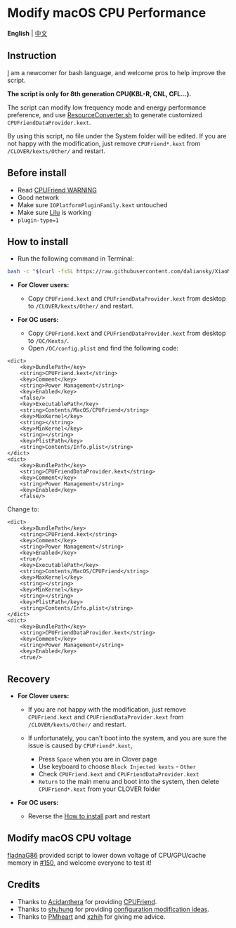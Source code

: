# Modify macOS CPU Performance

**English** | [中文](README_CN.md)

## Instruction

[I](https://github.com/stevezhengshiqi) am a newcomer for bash language, and welcome pros to help improve the script.

**The script is only for 8th generation CPU(KBL-R, CNL, CFL...).**

The script can modify low frequency mode and energy performance preference, and use [ResourceConverter.sh](https://github.com/acidanthera/CPUFriend/tree/master/ResourceConverter) to generate customized `CPUFriendDataProvider.kext`.

By using this script, no file under the System folder will be edited. If you are not happy with the modification, just remove `CPUFriend*.kext` from `/CLOVER/kexts/Other/` and restart.


## Before install

- Read [CPUFriend WARNING](https://github.com/acidanthera/CPUFriend/blob/master/Instructions.md#warning)
- Good network
- Make sure `IOPlatformPluginFamily.kext` untouched
- Make sure [Lilu](https://github.com/acidanthera/Lilu) is working
- `plugin-type=1`


## How to install

- Run the following command in Terminal:

```bash
bash -c "$(curl -fsSL https://raw.githubusercontent.com/daliansky/XiaoMi-Pro-Hackintosh/master/one-key-cpufriend/one-key-cpufriend.sh)"
```

- **For Clover users:**
  - Copy `CPUFriend.kext` and `CPUFriendDataProvider.kext` from desktop to `/CLOVER/kexts/Other/` and restart.

- **For OC users:**
  - Copy `CPUFriend.kext` and `CPUFriendDataProvider.kext` from desktop to `/OC/Kexts/`.
  - Open `/OC/config.plist` and find the following code:
```
<dict>
    <key>BundlePath</key>
    <string>CPUFriend.kext</string>
    <key>Comment</key>
    <string>Power Management</string>
    <key>Enabled</key>
    <false/>
    <key>ExecutablePath</key>
    <string>Contents/MacOS/CPUFriend</string>
    <key>MaxKernel</key>
    <string></string>
    <key>MinKernel</key>
    <string></string>
    <key>PlistPath</key>
    <string>Contents/Info.plist</string>
</dict>
<dict>
    <key>BundlePath</key>
    <string>CPUFriendDataProvider.kext</string>
    <key>Comment</key>
    <string>Power Management</string>
    <key>Enabled</key>
    <false/> 
```
Change to:
```
<dict>
    <key>BundlePath</key>
    <string>CPUFriend.kext</string>
    <key>Comment</key>
    <string>Power Management</string>
    <key>Enabled</key>
    <true/>
    <key>ExecutablePath</key>
    <string>Contents/MacOS/CPUFriend</string>
    <key>MaxKernel</key>
    <string></string>
    <key>MinKernel</key>
    <string></string>
    <key>PlistPath</key>
    <string>Contents/Info.plist</string>
</dict>
<dict>
    <key>BundlePath</key>
    <string>CPUFriendDataProvider.kext</string>
    <key>Comment</key>
    <string>Power Management</string>
    <key>Enabled</key>
    <true/>  
```


## Recovery

- **For Clover users:**
  - If you are not happy with the modification, just remove `CPUFriend.kext` and `CPUFriendDataProvider.kext` from `/CLOVER/kexts/Other/` and restart.

  - If unfortunately, you can't boot into the system, and you are sure the issue is caused by `CPUFriend*.kext`,
 
    - Press `Space` when you are in Clover page
    - Use keyboard to choose `Block Injected kexts` - `Other`
    - Check `CPUFriend.kext` and `CPUFriendDataProvider.kext`
    - `Return` to the main menu and boot into the system, then delete `CPUFriend*.kext` from your CLOVER folder
    
- **For OC users:**
  - Reverse the [How to install](#how-to-install) part and restart


## Modify macOS CPU voltage

[fladnaG86](https://github.com/fladnaG86) provided script to lower down voltage of CPU/GPU/cache memory in [#150](https://github.com/daliansky/XiaoMi-Pro/issues/150), and welcome everyone to test it!


## Credits

- Thanks to [Acidanthera](https://github.com/acidanthera) for providing [CPUFriend](https://github.com/acidanthera/CPUFriend).
- Thanks to [shuhung](https://www.tonymacx86.com/members/shuhung.957282) for providing [configuration modification ideas](https://www.tonymacx86.com/threads/skylake-hwp-enable.214915/page-7).
- Thanks to [PMheart](https://github.com/PMheart) and [xzhih](https://github.com/xzhih) for giving me advice.
